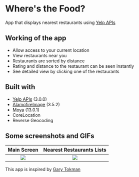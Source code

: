 # Where's the Food?
App that displays nearest restaurants using [Yelp APIs](https://www.yelp.com/developers)

## Working of the app
* Allow access to your current location
* View restaurants near you
* Restaurants are sorted by distance
* Rating and distance to the restaurant can be seen instantly
* See detailed view by clicking one of the restaurants

## Built with
* [Yelp APIs](https://www.yelp.com/developers) (3.0.0)
* [AlamofireImage](https://github.com/Alamofire/AlamofireImage) (3.5.2)
* [Moya](https://github.com/Moya/Moya) (13.0.1)
* CoreLocation
* Reverse Geocoding

## Some screenshots and GIFs

Main Screen                               |  Nearest Restaurants Lists                 
:----------------------------------------:|:---------------------------------------------:
![](WhereIsMyFood?/Gifs/main-screen.png)  |  ![](WhereIsMyFood?/Gifs/restaurant-list.gif)  

This app is inspired by [Gary Tokman](https://github.com/gtokman/Restaurant-Viewing-App)
